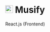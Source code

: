 <h1 align="left">
	<img src="https://icons.iconarchive.com/icons/designbolts/ios8-style-social/256/Spotify-icon.png" width="24" height="24" style="border:4px"/>
	<b>Musify</b>
</h1>

<p align="left">
	React.js (Frontend)
</p>
